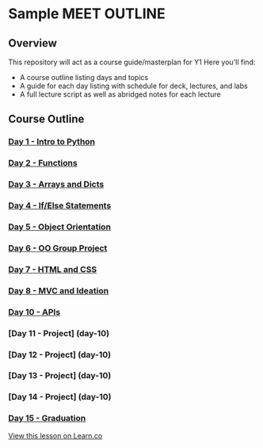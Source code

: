 # Sample MEET OUTLINE

## Overview
This repository will act as a course guide/masterplan for Y1
Here you'll find:

+ A course outline listing days and topics
+ A guide for each day listing with schedule for deck, lectures, and labs
+ A full lecture script as well as abridged notes for each lecture

## Course Outline

### [Day 1 - Intro to Python](day-01)

### [Day 2 - Functions](day-02)

### [Day 3 - Arrays and Dicts](day-03)

### [Day 4 - If/Else Statements](day-04)

### [Day 5 - Object Orientation](day-05)

### [Day 6 - OO Group Project](day-06)

### [Day 7 - HTML and CSS](day-07)

### [Day 8 - MVC and Ideation](day-08)

### [Day 10 - APIs](day-09)

### [Day 11 - Project] (day-10)

### [Day 12 - Project] (day-10)

### [Day 13 - Project] (day-10)

### [Day 14 - Project] (day-10)

### [Day 15 - Graduation](day-10)


<a href='https://learn.co/lessons/precollege-summer-intro-software-engineering-track' data-visibility='hidden'>View this lesson on Learn.co</a>
